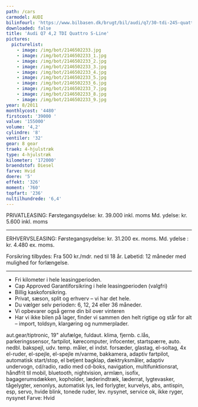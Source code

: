 ```yaml
---
path: /cars
carmodel: AUDI
bilinfourl: 'https://www.bilbasen.dk/brugt/bil/audi/q7/30-tdi-245-quattro-tiptr-5d/3668317'
downloaded: false
title: 'Audi Q7 4,2 TDI Quattro S-Line'
pictures:
  picturelist:
    - image: /img/bot/2146502233.jpg
    - image: /img/bot/2146502233_1.jpg
    - image: /img/bot/2146502233_2.jpg
    - image: /img/bot/2146502233_3.jpg
    - image: /img/bot/2146502233_4.jpg
    - image: /img/bot/2146502233_5.jpg
    - image: /img/bot/2146502233_6.jpg
    - image: /img/bot/2146502233_7.jpg
    - image: /img/bot/2146502233_8.jpg
    - image: /img/bot/2146502233_9.jpg
year: 8/2011
monthlycost: '4480'
firstcost: '39000 '
value: '155000'
volume: '4,2'
cylindre: '8'
ventiler: '32'
gear: 8 gear
traek: 4-hjulstræk
type: 4-hjulstræk
kilometer: '172000'
braendstof: Diesel
farve: Hvid
doere: '5'
effekt: '326'
moment: '760'
topfart: '236'
nultilhundrede: '6,4'
---
```

PRIVATLEASING: 
Førstegangsydelse: kr. 39.000 inkl. moms
Md. ydelse: kr. 5.600 inkl. moms

- - -

ERHVERVSLEASING: 
Førstegangsydelse: kr. 31.200 ex. moms.
Md. ydelse : kr. 4.480 ex. moms. 

Forsikring tilbydes:
Fra 500 kr./mdr. ned til 18 år. 
Løbetid: 12 måneder med mulighed for forlængelse.

- - -

* Fri kilometer i hele leasingperioden.
* Cap Approved Garantiforsikring i hele leasingperioden (valgfri)
* Billig kaskoforsikring.
* Privat, sæson, split og erhverv – vi har det hele.
* Du vælger selv perioden: 6, 12, 24 eller 36 måneder.
* Vi opbevarer også gerne din bil over vinteren
* Har vi ikke bilen på lager, finder vi sammen den helt rigtige og står for alt – import, toldsyn, klargøring og nummerplader. 

aut.gear/tiptronic, 19" alufælge, fuldaut. klima, fjernb. c.lås, parkeringssensor, fartpilot, kørecomputer, infocenter, startspærre, auto. nedbl. bakspejl, udv. temp. måler, el indst. forsæder, glastag, el-soltag, 4x el-ruder, el-spejle, el-spejle m/varme, bakkamera, adaptiv fartpilot, automatisk start/stop, el betjent bagklap, dæktryksmåler, adaptiv undervogn, cd/radio, radio med cd-boks, navigation, multifunktionsrat, håndfrit til mobil, bluetooth, nightvision, armlæn, isofix, bagagerumsdækken, kopholder, læderindtræk, læderrat, lygtevasker, tågelygter, xenonlys, automatisk lys, led forlygter, kurvelys, abs, antispin, esp, servo, hvide blink, tonede ruder, lev. nysynet, service ok, ikke ryger, nysynet
Farve: Hvid
